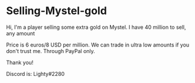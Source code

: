 # Selling-Mystel-gold

Hi,
I'm a player selling some extra gold on Mystel. I have 40 million to sell, any amount

Price is 6 euros/8 USD per million. We can trade in ultra low amounts if you don't trust me. Through PayPal only.

Thank you!

Discord is: Lighty#2280
